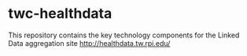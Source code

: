 twc-healthdata
==============

This repository contains the key technology components for the Linked Data aggregation site http://healthdata.tw.rpi.edu/
